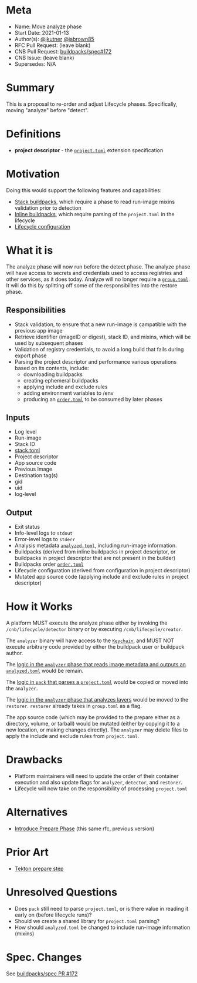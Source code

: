 # Meta
[meta]: #meta
- Name: Move analyze phase
- Start Date: 2021-01-13
- Author(s): [@jkutner](github.com/jkutner/) [@jabrown85](github.com/jabrown85)
- RFC Pull Request: (leave blank)
- CNB Pull Request: [buildpacks/spec#172](https://github.com/buildpacks/spec/pull/172)
- CNB Issue: (leave blank)
- Supersedes: N/A

# Summary
[summary]: #summary

This is a proposal to re-order and adjust Lifecycle phases. Specifically, moving "analyze" before "detect".

# Definitions
[definitions]: #definitions

* __project descriptor__ - the [`project.toml`](https://github.com/buildpacks/spec/blob/main/extensions/project-descriptor.md) extension specification

# Motivation
[motivation]: #motivation

Doing this would support the following features and capabilities:
* [Stack buildpacks](https://github.com/buildpacks/rfcs/pull/111), which require a phase to read run-image mixins validation prior to detection
* [Inline buildpacks](https://github.com/buildpacks/rfcs/blob/main/text/0048-inline-buildpack.md), which require parsing of the `project.toml` in the lifecycle
* [Lifecycle configuration](https://github.com/buildpacks/rfcs/pull/128)

# What it is
[what-it-is]: #what-it-is

The analyze phase will now run before the detect phase. The analyze phase will have access to secrets and credentials used to access registries and other services, as it does today. Analyze will no longer require a [`group.toml`](https://github.com/buildpacks/spec/blob/main/platform.md#grouptoml-toml). It will do this by splitting off some of the responsibilites into the restore phase.

## Responsibilities

* Stack validation, to ensure that a new run-image is campatible with the previous app image
* Retrieve identifier (imageID or digest), stack ID, and mixins, which will be used by subsequent phases
* Validation of registry credentials, to avoid a long build that fails during export phase
* Parsing the project descriptor and performance various operations based on its contents, include:
    - downloading buildpacks
    - creating ephemeral buildpacks
    - applying include and exclude rules
    - adding environment variables to <platform>/env
    - producing an [`order.toml`](https://github.com/buildpacks/spec/blob/main/platform.md#ordertoml-toml) to be consumed by later phases

## Inputs

* Log level
* Run-image
* Stack ID
* [stack.toml](https://github.com/buildpacks/spec/blob/main/platform.md#stacktoml-toml)
* Project descriptor
* App source code
* Previous Image
* Destination tag(s)
* gid
* uid
* log-level

## Output

* Exit status
* Info-level logs to `stdout`
* Error-level logs to `stderr`
* Analysis metadata [`analyzed.toml`](https://github.com/buildpacks/spec/blob/main/platform.md#analyzedtoml-toml), including run-image information.
* Buildpacks (derived from inline buildpacks in project descriptor, or buildpacks in project descriptor that are not present in the builder)
* Buildpacks order [`order.toml`](https://github.com/buildpacks/spec/blob/main/platform.md#ordertoml-toml)
* Lifecycle configuration (derived from configuration in project descriptor)
* Mutated app source code (applying include and exclude rules in project descriptor)

# How it Works
[how-it-works]: #how-it-works

A platform MUST execute the analyze phase either by invoking the `/cnb/lifecycle/detector` binary or by executing `/cnb/lifecycle/creator`.

The `analyzer` binary will have access to the [`Keychain`](https://github.com/buildpacks/lifecycle/blob/main/auth/env_keychain.go), and MUST NOT execute arbitrary code provided by either the buildpack user or buildpack author.

The [logic in the `analyzer` phase that reads image metadata and outputs an `analyzed.toml`](https://github.com/buildpacks/lifecycle/blob/main/analyzer.go#L34-L40) would be remain.

The [logic in `pack` that parses a `project.toml`](https://github.com/buildpacks/pack/blob/main/project/project.go) would be copied or moved into the `analyzer`.

The [logic in the `analyzer` phase that analyzes layers](hhttps://github.com/buildpacks/lifecycle/blob/main/analyzer.go#L54-L116) would be moved to the `restorer`. `restorer` already takes in `group.toml` as a flag.

The app source code (which may be provided to the prepare either as a directory, volume, or tarball) would be mutated (either by copying it to a new location, or making changes directly). The `analyzer` may delete files to apply the include and exclude rules from `project.toml`.

# Drawbacks
[drawbacks]: #drawbacks

* Platform maintainers will need to update the order of their container execution and also update flags for `analyzer`, `detector`, and `restorer`.
* Lifecycle will now take on the responsibility of processing `project.toml`

# Alternatives
[alternatives]: #alternatives

- [Introduce Prepare Phase](https://github.com/buildpacks/rfcs/blob/4547fe1ce602877db24f09e5b08bc9713c979be0/text/0000-prepare-phase.md) (this same rfc, previous version)

# Prior Art
[prior-art]: #prior-art

- [Tekton prepare step](https://github.com/tektoncd/catalog/blob/11a17cfe87779099b0b61be3f1e496dfa79646b3/task/buildpacks-phases/0.1/buildpacks-phases.yaml#L61-L78)

# Unresolved Questions
[unresolved-questions]: #unresolved-questions

- Does `pack` still need to parse `project.toml`, or is there value in reading it early on (before lifecycle runs)?
- Should we create a shared library for `project.toml` parsing?
- How should `analyzed.toml` be changed to include run-image information (mixins)

# Spec. Changes
[spec-changes]: #spec-changes

See [buildpacks/spec PR #172](https://github.com/buildpacks/spec/pull/172)
